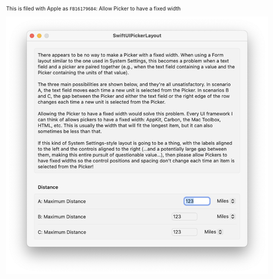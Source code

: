 This is filed with Apple as `FB16179684`: Allow Picker to have a fixed width

<img src="https://github.com/siracusa/SwiftUIPickerLayout/blob/main/screenshot.png?raw=true" alt="Screenshot" style="max-width:712px; height:auto;">
